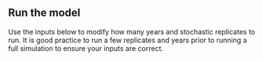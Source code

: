 ## Run the model

Use the inputs below to modify how many years and stochastic replicates to run.  It is good practice to run a few replicates and years prior to running a full simulation to ensure your inputs are correct.  